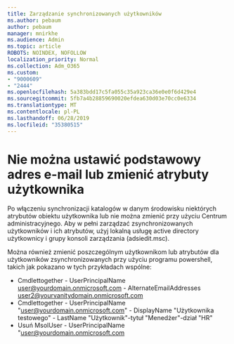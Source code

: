 ```yaml
---
title: Zarządzanie synchronizowanych użytkowników
ms.author: pebaum
author: pebaum
manager: mnirkhe
ms.audience: Admin
ms.topic: article
ROBOTS: NOINDEX, NOFOLLOW
localization_priority: Normal
ms.collection: Adm_O365
ms.custom:
- "9000609"
- "2444"
ms.openlocfilehash: 5a383bdd17c5fa055c35a923ca36e0e0f6d429e4
ms.sourcegitcommit: 5fb7a4b28859690020efdea630d03e70cc0e6334
ms.translationtype: MT
ms.contentlocale: pl-PL
ms.lasthandoff: 06/28/2019
ms.locfileid: "35380515"
---
```

# <a name="unable-to-set-primary-email-address-or-change-user-attributes"></a>Nie można ustawić podstawowy adres e-mail lub zmienić atrybuty użytkownika

Po włączeniu synchronizacji katalogów w danym środowisku niektórych atrybutów obiektu użytkownika lub nie można zmienić przy użyciu Centrum administracyjnego.
Aby w pełni zarządzać zsynchronizowanych użytkowników i ich atrybutów, użyj lokalną usługę active directory użytkownicy i grupy konsoli zarządzania (adsiedit.msc).  

Można również zmienić poszczególnym użytkownikom lub atrybutów dla użytkowników zsynchronizowanych przy użyciu programu powershell, takich jak pokazano w tych przykładach wspólne: 
- Cmdlettogether - UserPrincipalName user@yourdomain.onmicrosoft.com - AlternateEmailAddresses user2@yourvanitydomain.onmicrosoft.com
- Cmdlettogether - UserPrincipalName "user@yourdomain.onmicrosoft.com" - DisplayName "Użytkownika testowego" - LastName "Użytkownik"-tytuł "Menedżer"-dział "HR"
- Usuń MsolUser - UserPrincipalName "user@yourdomain.onmicrosoft.com